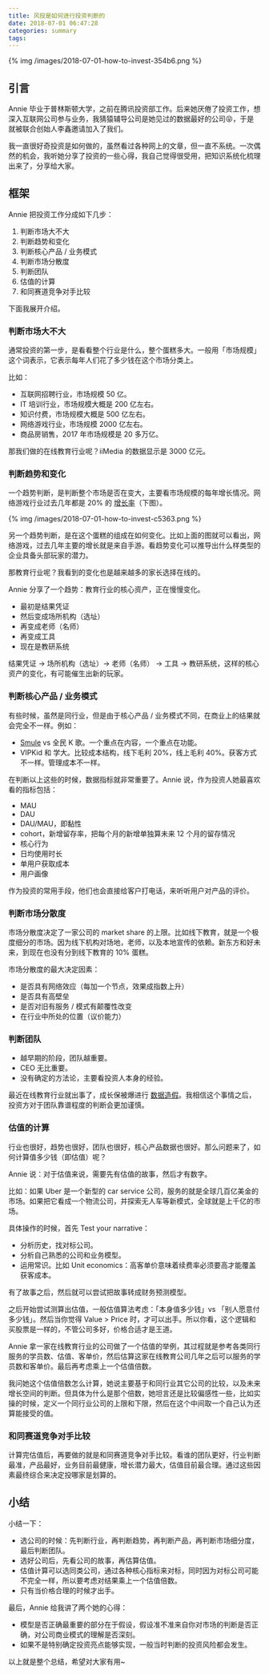 ```yaml
---
title: 风投是如何进行投资判断的
date: 2018-07-01 06:47:28
categories: summary
tags:
---
```


{% img /images/2018-07-01-how-to-invest-354b6.png %}

## 引言

Annie 毕业于普林斯顿大学，之前在腾讯投资部工作。后来她厌倦了投资工作，想深入互联网公司参与业务，我猜猿辅导公司是她见过的数据最好的公司😝，于是就被联合创始人李鑫邀请加入了我们。

我一直很好奇投资是如何做的，虽然看过各种网上的文章，但一直不系统。一次偶然的机会，我听她分享了投资的一些心得，我自己觉得很受用，把知识系统化梳理出来了，分享给大家。

## 框架

Annie 把投资工作分成如下几步：

 1. 判断市场大不大
 1. 判断趋势和变化
 1. 判断核心产品 / 业务模式
 1. 判断市场分散度
 1. 判断团队
 1. 估值的计算
 1. 和同赛道竞争对手比较

下面我展开介绍。

### 判断市场大不大

通常投资的第一步，是看看整个行业是什么，整个蛋糕多大。一般用「市场规模」这个词表示，它表示每年人们花了多少钱在这个市场分类上。

比如：
 - 互联网招聘行业，市场规模 50 亿。
 - IT 培训行业，市场规模大概是 200 亿左右。
 - 知识付费，市场规模大概是 500 亿左右。
 - 网络游戏行业，市场规模 2000 亿左右。
 - 商品房销售，2017 年市场规模是 20 多万亿。

那我们做的在线教育行业呢？iiMedia 的数据显示是 3000 亿元。

### 判断趋势和变化

一个趋势判断，是判断整个市场是否在变大，主要看市场规模的每年增长情况。网络游戏行业过去几年都是 20% 的 [增长率](http://www.sohu.com/a/224789739_355061)（下图）。

{% img /images/2018-07-01-how-to-invest-c5363.png %}

另一个趋势判断，是在这个蛋糕的组成在如何变化。比如上面的图就可以看出，网络游戏，过去几年主要的增长就是来自手游。看趋势变化可以推导出什么样类型的企业具备头部玩家的潜力。

那教育行业呢？我看到的变化也是越来越多的家长选择在线的。

Annie 分享了一个趋势：教育行业的核心资产，正在慢慢变化。

 - 最初是结果凭证
 - 然后变成场所机构（选址）
 - 再变成老师（名师）
 - 再变成工具
 - 现在是教研系统

结果凭证 -> 场所机构（选址）-> 老师（名师） -> 工具 -> 教研系统，这样的核心资产的变化，有可能催生出新的玩家。

### 判断核心产品 / 业务模式

有些时候，虽然是同行业，但是由于核心产品 / 业务模式不同，在商业上的结果就会完全不一样。例如：

   - [Smule](https://www.smule.com/) vs 全民 K 歌。一个重点在内容，一个重点在功能。
   - VIPKid 和 学大。比较成本结构，线下毛利 20%，线上毛利 40%。获客方式不一样。管理成本不一样。

在判断以上这些的时候，数据指标就非常重要了。Annie 说，作为投资人她最喜欢看的指标包括：

 - MAU
 - DAU
 - DAU/MAU，即黏性
 - cohort，新增留存率，把每个月的新增单独算未来 12 个月的留存情况
 - 核心行为
 - 日均使用时长
 - 单用户获取成本
 - 用户画像

作为投资的常用手段，他们也会直接给客户打电话，来听听用户对产品的评价。

### 判断市场分散度

市场分散度决定了一家公司的 market share 的上限。比如线下教育，就是一个极度细分的市场。因为线下机构对场地，老师，以及本地宣传的依赖。新东方和好未来，到现在也没有分到线下教育的 10% 蛋糕。

市场分散度的最大决定因素：

 - 是否具有网络效应（每加一个节点，效果成指数上升）
 - 是否具有高壁垒
 - 是否对旧有服务 / 模式有颠覆性改变
 - 在行业中所处的位置（议价能力）

### 判断团队

 - 越早期的阶段，团队越重要。
 - CEO 无比重要。
 - 没有确定的方法论，主要看投资人本身的经验。

最近在线教育行业就出事了，成长保被爆进行 [数据造假](https://www.jiemodui.com/N/97319.html)。我相信这个事情之后，投资方对于团队靠谱程度的判断会更加谨慎。

### 估值的计算

行业也很好，趋势也很好，团队也很好，核心产品数据也很好。那么问题来了，如何计算值多少钱（即估值）呢？

Annie 说：对于估值来说，需要先有估值的故事，然后才有数字。

比如：如果 Uber 是一个新型的 car service 公司，服务的就是全球几百亿美金的市场。如果把它看成一个物流公司，并探索无人车等新模式，全球就是上千亿的市场。

具体操作的时候，首先 Test your narrative：

  - 分析历史，找对标公司。
  - 分析自己熟悉的公司和业务模型。
  - 运用常识。比如 Unit economics：高客单价意味着续费率必须要高才能覆盖获客成本。

有了故事之后，然后就可以尝试把故事转成财务预测模型。

之后开始尝试测算出估值，一般估值算法考虑：「本身值多少钱」vs 「别人愿意付多少钱」。然后当你觉得 Value > Price 时，才可以出手。所以你看，这个逻辑和买股票是一样的，不管公司多好，价格合适才是王道。

Annie 拿一家在线教育行业的公司做了一个估值的举例，其过程就是参考各类同行服务的学员数、估值、客单价，然后估算这家在线教育公司几年之后可以服务的学员数和客单价。最后再考虑乘上一个估值倍数。

我问她这个估值倍数怎么计算，她说主要基于和同行业其它公司的比较，以及未来增长空间的判断。但具体为什么是那个倍数，她坦言还是比较偏感性一些，比如实操的时候，定义一个同行业公司的上限和下限，然后在这个中间取一个自己认为还算能接受的值。

### 和同赛道竞争对手比较

计算完估值后，再要做的就是和同赛道竞争对手比较。看谁的团队更好，行业判断最准，产品最好，业务目前最健康，增长潜力最大，估值目前最合理。通过这些因素最终综合来决定投哪家是划算的。

## 小结

小结一下：

 - 选公司的时候：先判断行业，再判断趋势，再判断产品，再判断市场细分度，最后判断团队。
 - 选好公司后，先看公司的故事，再估算估值。
 - 估值计算可以选同类公司，通过各种核心指标来对标，同时因为对标公司可能不完全一样，所以要考虑对结果乘上一个估值倍数。
 - 只有当价格合理的时候才出手。

最后，Annie 给我讲了两个她的心得：
 - 模型是否正确最重要的部分在于假设，假设准不准来自你对市场的判断是否正确，对公司商业模式的理解是否深刻。
 - 如果不是特别确定投资亮点能够实现，一般当时判断的投资风险都会发生。

以上就是整个总结，希望对大家有用~
